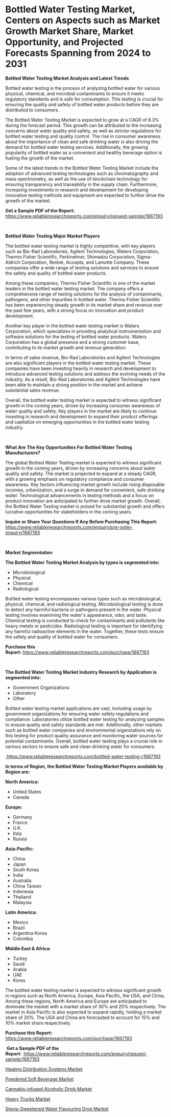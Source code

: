 <p><h1>Bottled Water Testing Market, Centers on Aspects such as Market Growth Market Share, Market Opportunity, and Projected Forecasts Spanning from 2024 to 2031</h1></p><p><strong>Bottled Water Testing Market Analysis and Latest Trends</strong></p>
<p><p>Bottled water testing is the process of analyzing bottled water for various physical, chemical, and microbial contaminants to ensure it meets regulatory standards and is safe for consumption. This testing is crucial for ensuring the quality and safety of bottled water products before they are distributed to consumers.</p><p>The Bottled Water Testing Market is expected to grow at a CAGR of 8.3% during the forecast period. This growth can be attributed to the increasing concerns about water quality and safety, as well as stricter regulations for bottled water testing and quality control. The rise in consumer awareness about the importance of clean and safe drinking water is also driving the demand for bottled water testing services. Additionally, the growing popularity of bottled water as a convenient and healthy beverage option is fueling the growth of the market.</p><p>Some of the latest trends in the Bottled Water Testing Market include the adoption of advanced testing technologies such as chromatography and mass spectrometry, as well as the use of blockchain technology for ensuring transparency and traceability in the supply chain. Furthermore, increasing investments in research and development for developing innovative testing methods and equipment are expected to further drive the growth of the market.</p></p>
<p><strong>Get a Sample PDF of the Report:&nbsp;</strong> <a href="https://www.reliableresearchreports.com/enquiry/request-sample/1667193">https://www.reliableresearchreports.com/enquiry/request-sample/1667193</a></p>
<p>&nbsp;</p>
<p><strong>Bottled Water Testing Major Market Players</strong></p>
<p><p>The bottled water testing market is highly competitive, with key players such as Bio-Rad Laboratories, Agilent Technologies, Waters Corporation, Thermo Fisher Scientific, Perkinelmer, Shimadzu Corporation, Sigma-Aldrich Corporation, Restek, Accepta, and Lamotte Company. These companies offer a wide range of testing solutions and services to ensure the safety and quality of bottled water products.</p><p>Among these companies, Thermo Fisher Scientific is one of the market leaders in the bottled water testing market. The company offers a comprehensive range of testing solutions for the analysis of contaminants, pathogens, and other impurities in bottled water. Thermo Fisher Scientific has been experiencing steady growth in its market share and revenue over the past few years, with a strong focus on innovation and product development.</p><p>Another key player in the bottled water testing market is Waters Corporation, which specializes in providing analytical instrumentation and software solutions for the testing of bottled water products. Waters Corporation has a global presence and a strong customer base, contributing to its market growth and revenue generation.</p><p>In terms of sales revenue, Bio-Rad Laboratories and Agilent Technologies are also significant players in the bottled water testing market. These companies have been investing heavily in research and development to introduce advanced testing solutions and address the evolving needs of the industry. As a result, Bio-Rad Laboratories and Agilent Technologies have been able to maintain a strong position in the market and achieve substantial sales revenue.</p><p>Overall, the bottled water testing market is expected to witness significant growth in the coming years, driven by increasing consumer awareness of water quality and safety. Key players in the market are likely to continue investing in research and development to expand their product offerings and capitalize on emerging opportunities in the bottled water testing industry.</p></p>
<p>&nbsp;</p>
<p><strong>What Are The Key Opportunities For Bottled Water Testing Manufacturers?</strong></p>
<p><p>The global Bottled Water Testing market is expected to witness significant growth in the coming years, driven by increasing concerns about water quality and safety. The market is projected to expand at a steady CAGR, with a growing emphasis on regulatory compliance and consumer awareness. Key factors influencing market growth include rising disposable incomes, urbanization, and a surge in demand for convenient, safe drinking water. Technological advancements in testing methods and a focus on product innovation are anticipated to further drive market growth. Overall, the Bottled Water Testing market is poised for substantial growth and offers lucrative opportunities for stakeholders in the coming years.</p></p>
<p><strong>Inquire or Share Your Questions If Any Before Purchasing This Report:</strong> <a href="https://www.reliableresearchreports.com/enquiry/pre-order-enquiry/1667193">https://www.reliableresearchreports.com/enquiry/pre-order-enquiry/1667193</a></p>
<p>&nbsp;</p>
<p><strong>Market Segmentation</strong></p>
<p><strong>The Bottled Water Testing Market Analysis by types is segmented into:</strong></p>
<p><ul><li>Microbiological</li><li>Physical</li><li>Chemical</li><li>Radiological</li></ul></p>
<p><p>Bottled water testing encompasses various types such as microbiological, physical, chemical, and radiological testing. Microbiological testing is done to detect any harmful bacteria or pathogens present in the water. Physical testing involves examining the water's appearance, odor, and taste. Chemical testing is conducted to check for contaminants and pollutants like heavy metals or pesticides. Radiological testing is important for identifying any harmful radioactive elements in the water. Together, these tests ensure the safety and quality of bottled water for consumers.</p></p>
<p><strong>Purchase this Report:&nbsp;</strong><a href="https://www.reliableresearchreports.com/purchase/1667193">https://www.reliableresearchreports.com/purchase/1667193</a></p>
<p>&nbsp;</p>
<p><strong>The Bottled Water Testing Market Industry Research by Application is segmented into:</strong></p>
<p><ul><li>Government Organizations</li><li>Laboratory</li><li>Other</li></ul></p>
<p><p>Bottled water testing market applications are vast, including usage by government organizations for ensuring water safety regulations and compliance. Laboratories utilize bottled water testing for analyzing samples to ensure quality and safety standards are met. Additionally, other markets such as bottled water companies and environmental organizations rely on this testing for product quality assurance and monitoring water sources for potential contaminants. Overall, bottled water testing plays a crucial role in various sectors to ensure safe and clean drinking water for consumers.</p></p>
<p><a href="https://www.reliableresearchreports.com/bottled-water-testing-r1667193">&nbsp;https://www.reliableresearchreports.com/bottled-water-testing-r1667193</a></p>
<p><strong>In terms of Region, the Bottled Water Testing Market Players available by Region are:</strong></p>
<p>
    <p> <strong> North America: </strong>
        <ul>
            <li>United States</li>
            <li>Canada</li>
        </ul>
        </p> 
    <p> <strong> Europe: </strong>
        <ul>
            <li>Germany</li>
            <li>France</li>
            <li>U.K.</li>
            <li>Italy</li>
            <li>Russia</li>
        </ul>
        </p> 
    <p> <strong> Asia-Pacific: </strong>
        <ul>
            <li>China</li>
            <li>Japan</li>
            <li>South Korea</li>
            <li>India</li>
            <li>Australia</li>
            <li>China Taiwan</li>
            <li>Indonesia</li>
            <li>Thailand</li>
            <li>Malaysia</li>
        </ul>
        </p> 
    <p> <strong> Latin America: </strong>
        <ul>
            <li>Mexico</li>
            <li>Brazil</li>
            <li>Argentina Korea</li>
            <li>Colombia</li>
        </ul>
        </p> 
    <p> <strong> Middle East & Africa: </strong>
        <ul>
            <li>Turkey</li>
            <li>Saudi</li>
            <li>Arabia</li>
            <li>UAE</li>
            <li>Korea</li>
        </ul>
    </p>
    </p>
<p><p>The bottled water testing market is expected to witness significant growth in regions such as North America, Europe, Asia Pacific, the USA, and China. Among these regions, North America and Europe are anticipated to dominate the market with a market share of 30% and 25% respectively. The market in Asia Pacific is also expected to expand rapidly, holding a market share of 20%. The USA and China are forecasted to account for 15% and 10% market share respectively.</p></p>
<p><strong>Purchase this Report: </strong><a href="https://www.reliableresearchreports.com/purchase/1667193">https://www.reliableresearchreports.com/purchase/1667193</a></p>
<p>&nbsp;<strong>Get a Sample PDF of the Report:&nbsp;&nbsp;</strong><a href="https://www.reliableresearchreports.com/enquiry/request-sample/1667193">https://www.reliableresearchreports.com/enquiry/request-sample/1667193</a></p>
<p><strong></strong></p>
<p><p><a href="https://github.com/lylyparadise/Market-Research-Report-List-4/blob/main/heating-distribution-systems-market.md">Heating Distribution Systems Market</a></p><p><a href="https://medium.com/@daveblock38/powdered-soft-beverage-market-share-market-analysis-growth-trends-forecasts-for-period-from-93f60655ffd4">Powdered Soft Beverage Market</a></p><p><a href="https://medium.com/@kaitlynkristyfj13/cannabis-infused-alcoholic-drink-market-a-global-and-regional-analysis-focus-on-end-user-1609c6f4337e">Cannabis-infused Alcoholic Drink Market</a></p><p><a href="https://github.com/lnamivez37/Market-Research-Report-List-1/blob/main/heavy-trucks-market.md">Heavy Trucks Market</a></p><p><a href="https://medium.com/@ikeschumm18/stevia-sweetened-water-flavouring-drop-market-size-share-trends-analysis-report-by-product-4e3f50842c80">Stevia-Sweetened Water Flavouring Drop Market</a></p></p>